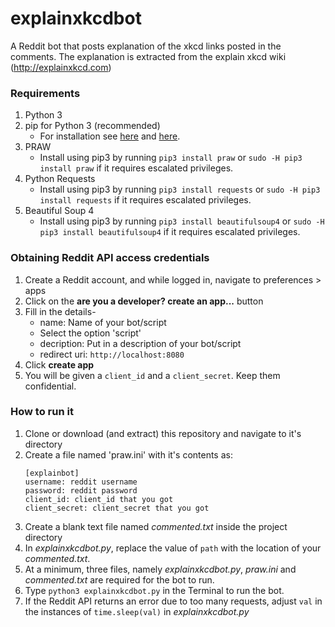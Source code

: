 # explainxkcdbot
A Reddit bot that posts explanation of the xkcd links posted in the comments. The explanation is extracted from the explain xkcd wiki (http://explainxkcd.com)

### Requirements
1. Python 3
2. pip for Python 3 (recommended)
   * For installation see [here](https://packaging.python.org/guides/installing-using-linux-tools/#installing-pip-setuptools-wheel-with-linux-package-managers) and [here](https://pip.pypa.io/en/stable/installing/).
2. PRAW
   * Install using pip3 by running `pip3 install praw` or `sudo -H pip3 install praw` if it requires escalated privileges.
3. Python Requests
   * Install using pip3 by running `pip3 install requests` or `sudo -H pip3 install requests` if it requires escalated privileges.
4. Beautiful Soup 4
   * Install using pip3 by running `pip3 install beautifulsoup4` or `sudo -H pip3 install beautifulsoup4` if it requires escalated privileges.


### Obtaining Reddit API access credentials
1. Create a Reddit account, and while logged in, navigate to preferences > apps
2. Click on the **are you a developer? create an app...** button
3. Fill in the details-
    * name: Name of your bot/script
    * Select the option 'script'
    * decription: Put in a description of your bot/script
    * redirect uri: `http://localhost:8080`
4. Click **create app**
5. You will be given a `client_id` and a `client_secret`. Keep them confidential.

### How to run it
1. Clone or download (and extract) this repository and navigate to it's directory
2. Create a file named 'praw.ini' with it's contents as:
    ```
    [explainbot]
    username: reddit username
    password: reddit password
    client_id: client_id that you got
    client_secret: client_secret that you got
    ```
3. Create a blank text file named *commented.txt* inside the project directory
4. In *explainxkcdbot.py*, replace the value of `path` with the location of your *commented.txt*.
5. At a minimum, three files, namely *explainxkcdbot.py*, *praw.ini* and *commented.txt* are required for the bot to run. 
5. Type `python3 explainxkcdbot.py` in the Terminal to run the bot.
6. If the Reddit API returns an error due to too many requests, adjust `val` in the instances of `time.sleep(val)` in *explainxkcdbot.py*
